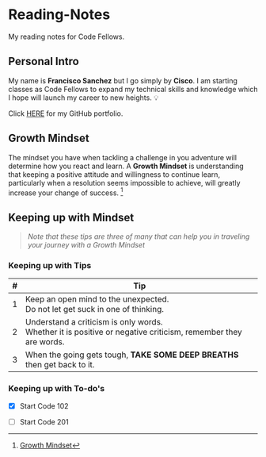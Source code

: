 # Reading-Notes 
My reading notes for Code Fellows.

## Personal Intro 

My name is **Francisco Sanchez** but I go simply by **Cisco**. I am starting classes as Code Fellows to expand my technical skills and knowledge which I hope will launch my career to new heights. :bulb: 

Click [HERE](https://github.com/c0d3cisco/) for my GitHub portfolio.

## Growth Mindset

The mindset you have when tackling a challenge in you adventure will determine how you react and learn. A **Growth Mindset** is understanding that keeping a positive attitude and willingness to continue learn, particularly when a resolution seems impossible to achieve, will greatly increase your change of success. [^1]

## Keeping up with Mindset

> *Note that these tips are three of many that can help you in traveling your journey with a Growth Mindset*  

### Keeping up with Tips

| # | Tip |
| ------ | ------ |
| 1 | Keep an open mind to the unexpected. <br> Do not let get suck in one of thinking. |
| 2 | Understand a criticism is only words. <br> Whether it is positive or negative criticism, remember they are words. |
| 3 | When the going gets tough, **TAKE SOME DEEP BREATHS** then get back to it. |

### Keeping up with To-do's
- [x] Start Code 102
- [ ] Start Code 201


[^1]: [Growth Mindset](https://www.atlassian.com/blog/inside-atlassian/growth-mindset)
